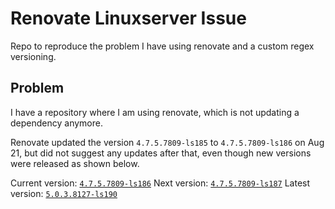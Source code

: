 # Renovate Linuxserver Issue

Repo to reproduce the problem I have using renovate and a custom regex versioning.

## Problem

I have a repository where I am using renovate, which is not updating a dependency anymore.

Renovate updated the version `4.7.5.7809-ls185` to `4.7.5.7809-ls186` on Aug 21, but did not suggest any updates after that, even though new versions were released as shown below.

Current version: [`4.7.5.7809-ls186`](https://github.com/linuxserver/docker-radarr/pkgs/container/radarr/120262380?tag=4.7.5.7809-ls186)
Next version: [`4.7.5.7809-ls187`](https://github.com/linuxserver/docker-radarr/pkgs/container/radarr/124456979?tag=4.7.5.7809-ls187)
Latest version: [`5.0.3.8127-ls190`](https://github.com/linuxserver/docker-radarr/pkgs/container/radarr/135296920?tag=5.0.3.8127-ls190)
